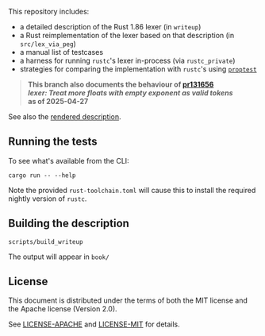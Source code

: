 This repository includes:

* a detailed description of the Rust 1.86 lexer (in `writeup`)
* a Rust reimplementation of the lexer based on that description (in `src/lex_via_peg`)
* a manual list of testcases
* a harness for running `rustc`'s lexer in-process (via `rustc_private`)
* strategies for comparing the implementation with `rustc`'s using [`proptest`]

> **This branch also documents the behaviour of [pr131656]\
> _lexer: Treat more floats with empty exponent as valid tokens_\
> as of 2025-04-27**

[pr131656]: https://github.com/rust-lang/rust/pull/131656


[`proptest`]: https://proptest-rs.github.io/proptest/intro.html


See also the [rendered description][1].

[1]: https://mjw.woodcraft.me.uk/2025-lexeywan-peg-e-suffix/


## Running the tests

To see what's available from the CLI:

```
cargo run -- --help
```

Note the provided `rust-toolchain.toml` will cause this to install the required nightly version of `rustc`.


## Building the description

```
scripts/build_writeup
```

The output will appear in `book/`



## License

This document is distributed under the terms of both the MIT license and the Apache license (Version 2.0).

See [LICENSE-APACHE](LICENSE-APACHE) and [LICENSE-MIT](LICENSE-MIT) for details.
